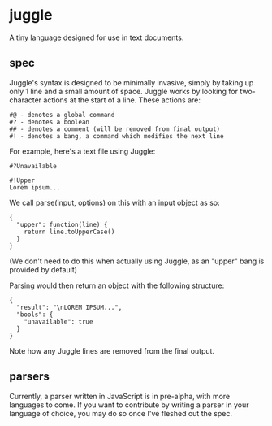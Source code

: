# juggle
A tiny language designed for use in text documents.

## spec
Juggle's syntax is designed to be minimally invasive, simply by taking up only 1 line and a small amount of space.
Juggle works by looking for two-character actions at the start of a line. These actions are:

```
#@ - denotes a global command
#? - denotes a boolean
## - denotes a comment (will be removed from final output)
#! - denotes a bang, a command which modifies the next line
```

For example, here's a text file using Juggle:

```
#?Unavailable

#!Upper
Lorem ipsum...
```

We call parse(input, options) on this with an input object as so:

```
{
  "upper": function(line) {
    return line.toUpperCase()
  }
}
```
(We don't need to do this when actually using Juggle, as an "upper" bang is provided by default)

Parsing would then return an object with the following structure:

```
{
  "result": "\nLOREM IPSUM...",
  "bools": {
    "unavailable": true
  }
}
```

Note how any Juggle lines are removed from the final output.

## parsers
Currently, a parser written in JavaScript is in pre-alpha, with more languages to come. If you want to contribute by writing a parser in your language of choice, you may do so once I've fleshed out the spec.
